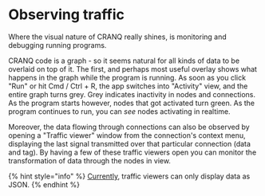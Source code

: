 # Observing traffic

Where the visual nature of CRANQ really shines, is monitoring and debugging running programs.

CRANQ code is a graph - so it seems natural for all kinds of data to be overlaid on top of it. The first, and perhaps most useful overlay shows what happens in the graph while the program is running. As soon as you click "Run" or hit Cmd / Ctrl + R, the app switches into "Activity" view, and the entire graph turns grey. Grey indicates inactivity in nodes and connections. As the program starts however, nodes that got activated turn green. As the program continues to run, you can _see_ nodes activating in realtime.

Moreover, the data flowing through connections can also be observed by opening a "Traffic viewer" window from the connection's context menu, displaying the last signal transmitted over that particular connection (data and tag). By having a few of these traffic viewers open you can monitor the transformation of data through the nodes in view.

{% hint style="info" %}
[Currently](../../roadmap.md#typed-traffic-viewers), traffic viewers can only display data as JSON.
{% endhint %}
